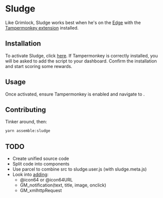 # Sludge

Like Grimlock, Sludge works best when he's on the [Edge](https://www.microsoft.com/en-us/edge/) with the [Tampermonkey extension](https://microsoftedge.microsoft.com/addons/detail/iikmkjmpaadaobahmlepeloendndfphd?hl=en-US) installed.

## Installation

To activate Sludge, click [here](https://github.com/itzjonas/grimlock/raw/master/sludge.user.js). If Tampermonkey is correctly installed, you will be asked to add the script to your dashboard. Confirm the installation and start scoring some rewards.

## Usage

Once activated, ensure Tampermonkey is enabled and navigate to .

## Contributing

Tinker around, then:

```sh
yarn assemble:sludge
```

## TODO

- Create unified source code
- Split code into components
- Use parcel to combine src to sludge.user.js (with sludge.meta.js)
- Look into [adding](https://www.tampermonkey.net/documentation.php):
  - @icon64 or @icon64URL
  - GM_notification(text, title, image, onclick)
  - GM_xmlhttpRequest
